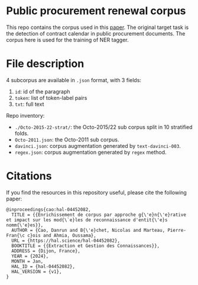 # Public procurement renewal corpus

This repo contains the corpus used in this [paper](https://hal.science/hal-04452082).
The original target task is the detection of contract calendar in public procurement documents. 
The corpus here is used for the training of NER tagger.

# File description
4 subcorpus are available in `.json` format, with 3 fields:
1. `id`: id of the paragraph
2. `token`: list of token-label pairs
3. `txt`: full text 

Repo inventory:
- `./Octo-2015-22-strat/`: the Octo-2015/22 sub corpus split in 10 stratified folds.
- `Octo-2011.json`: the Octo-2011 sub corpus.
- `davinci.json`: corpus augmentation generated by `text-davinci-003`.
- `regex.json`: corpus augmentation generated by `regex` method. 

# Citations
If you find the resources in this repository useful, please cite the following paper:
```
@inproceedings{cao:hal-04452082,
  TITLE = {{Enrichissement de corpus par approche g{\'e}n{\'e}rative et impact sur les mod{\`e}les de reconnaissance d'entit{\'e}s nomm{\'e}es}},
  AUTHOR = {Cao, Danrun and B{\'e}chet, Nicolas and Marteau, Pierre-Fran{\c c}ois and Ahmia, Oussama},
  URL = {https://hal.science/hal-04452082},
  BOOKTITLE = {{Extraction et Gestion des Connaissances}},
  ADDRESS = {Dijon, France},
  YEAR = {2024},
  MONTH = Jan,
  HAL_ID = {hal-04452082},
  HAL_VERSION = {v1},
}
```